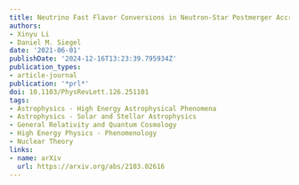 ```yaml
---
title: Neutrino Fast Flavor Conversions in Neutron-Star Postmerger Accretion Disks
authors:
- Xinyu Li
- Daniel M. Siegel
date: '2021-06-01'
publishDate: '2024-12-16T13:23:39.795934Z'
publication_types:
- article-journal
publication: '*prl*'
doi: 10.1103/PhysRevLett.126.251101
tags:
- Astrophysics - High Energy Astrophysical Phenomena
- Astrophysics - Solar and Stellar Astrophysics
- General Relativity and Quantum Cosmology
- High Energy Physics - Phenomenology
- Nuclear Theory
links:
- name: arXiv
  url: https://arxiv.org/abs/2103.02616
---
```

